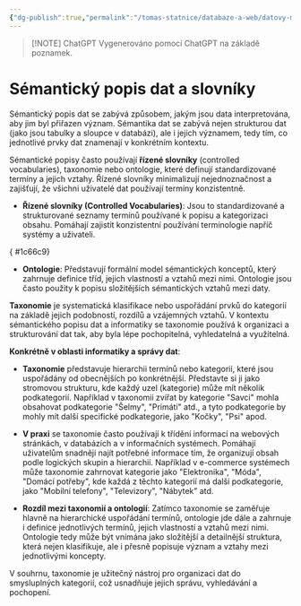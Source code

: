 ```yaml
---
{"dg-publish":true,"permalink":"/tomas-statnice/databaze-a-web/datovy-management/procesy-zprcovani-dat/semanticky-popis-dat-slovniky/","tags":["tomas","datovy_management","databaze_a_web"],"noteIcon":""}
---
```


> [!NOTE] ChatGPT
> Vygenerováno pomocí ChatGPT na základě poznamek.
# Sémantický popis dat a slovníky

Sémantický popis dat se zabývá způsobem, jakým jsou data interpretována, aby jim byl přiřazen význam. Sémantika dat se zabývá nejen strukturou dat (jako jsou tabulky a sloupce v databázi), ale i jejich významem, tedy tím, co jednotlivé prvky dat znamenají v konkrétním kontextu. 

Sémantické popisy často používají **řízené slovníky** (controlled vocabularies), taxonomie nebo ontologie, které definují standardizované termíny a jejich vztahy. Řízené slovníky minimalizují nejednoznačnost a zajišťují, že všichni uživatelé dat používají termíny konzistentně.

- **Řízené slovníky (Controlled Vocabularies)**: Jsou to standardizované a strukturované seznamy termínů používané k popisu a kategorizaci obsahu. Pomáhají zajistit konzistentní používání terminologie napříč systémy a uživateli.
  
{ #1c66c9}

- **Ontologie**: Představují formální model sémantických konceptů, který zahrnuje definice tříd, jejich vlastností a vztahů mezi nimi. Ontologie jsou často použity k popisu složitějších sémantických vztahů mezi daty.

**Taxonomie** je systematická klasifikace nebo uspořádání prvků do kategorií na základě jejich podobností, rozdílů a vzájemných vztahů. V kontextu sémantického popisu dat a informatiky se taxonomie používá k organizaci a strukturování dat tak, aby byla lépe pochopitelná, vyhledatelná a využitelná.

**Konkrétně v oblasti informatiky a správy dat**:

- **Taxonomie** představuje hierarchii termínů nebo kategorií, které jsou uspořádány od obecnějších po konkrétnější. Představte si ji jako stromovou strukturu, kde každý uzel (kategorie) může mít několik podkategorií. Například v taxonomii zvířat by kategorie "Savci" mohla obsahovat podkategorie "Šelmy", "Primáti" atd., a tyto podkategorie by mohly mít další specifické podkategorie, jako "Kočky", "Psi" apod.

- **V praxi** se taxonomie často používají k třídění informací na webových stránkách, v databázích a v informačních systémech. Pomáhají uživatelům snadněji najít potřebné informace tím, že organizují obsah podle logických skupin a hierarchií. Například v e-commerce systémech může taxonomie zahrnovat kategorie jako "Elektronika", "Móda", "Domácí potřeby", kde každá z těchto kategorií má další podkategorie, jako "Mobilní telefony", "Televizory", "Nábytek" atd.

- **Rozdíl mezi taxonomií a ontologií**: Zatímco taxonomie se zaměřuje hlavně na hierarchické uspořádání termínů, ontologie jde dále a zahrnuje i definice jednotlivých termínů, jejich vlastností a vztahů mezi nimi. Ontologie tedy může být vnímána jako složitější a detailnější struktura, která nejen klasifikuje, ale i přesně popisuje význam a vztahy mezi jednotlivými koncepty.

V souhrnu, taxonomie je užitečný nástroj pro organizaci dat do smysluplných kategorií, což usnadňuje jejich správu, vyhledávání a pochopení.